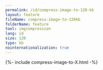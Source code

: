 ```yaml
---
permalink: /id/compress-image-to-120-kb
layout: feature
fileName: compress-image-to-120kb
folderName: feature
tool: imgcompression
lang: id
size: 120
type: kb
nointernationalization: true
---
```

{%- include compress-image-to-X.html -%}       
